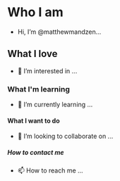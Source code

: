 # Who I am
- Hi, I’m @matthewmandzen...
## What I love
- 👀 I’m interested in ...
### What I'm learning
- 🌱 I’m currently learning ...
#### What I want to do
- 💞️ I’m looking to collaborate on ...
##### How to contact me
- 📫 How to reach me ...
